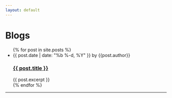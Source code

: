 ```yaml
---
layout: default
---
```


# [](#Blogs)Blogs

<ul class="post-list">
  {% for post in site.posts %}
    <li>
      <span class="post-meta">{{ post.date | date: "%b %-d, %Y" }} by {{post.author}}</span>
      <h3>
        <a class="post-link" href="{{ post.url | prepend: site.baseurl }}">{{ post.title }}</a>
      </h3>
      {{ post.excerpt }}
    </li>
  {% endfor %}
</ul>

* * *
